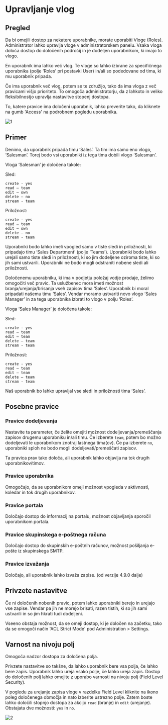 # Upravljanje vlog

## Pregled

Da bi omejili dostop za nekatere uporabnike, morate uporabiti Vloge (Roles). Administrator lahko upravlja vloge v administratorskem panelu. Vsaka vloga določa dostop do določenih področij in je dodeljen uporabnikom, ki imajo to vlogo.

En uporabnik ima lahko več vlog. Te vloge so lahko izbrane za specifičnega uporabnika (polje ‘Roles’ pri postavki User) in/ali so podedovane od tima, ki mu uporabnik pripada.

Če ima uporabnik več vlog, potem se te združijo, tako da ima vloga z več pravicami višjo prioriteto. To omogoča administratorju, da z lahkoto in veliko fleksibilnostjo upravlja nastavitve stopenj dostopa.

To, katere pravice ima določeni uporabnik, lahko preverite tako, da kliknete na gumb 'Access' na podrobnem pogledu uporabnika.

![1](../_static/images/administration/roles-management/scope-level.png)

## Primer

Denimo, da uporabnik pripada timu ‘Sales’. Ta tim ima samo eno vlogo, ‘Salesman’. Torej bodo vsi uporabniki iz tega tima dobili vlogo ‘Salesman’.

Vloga ‘Salesman’ je določena takole:

Sled:
```
create - yes
read – team
edit – own
delete – no
stream - team
```

Priložnost:
```
create - yes
read – team
edit – own
delete – no
stream - team
```

Uporabniki bodo lahko imeli vpogled samo v tiste sledi in priložnosti, ki pripadajo timu ‘Sales Department’ (polje ‘Teams’). Uporabniki bodo lahko urejali samo tiste sledi in priložnosti, ki so jim dodeljene oziroma tiste, ki so jih sami ustvarili. Uporabniki ne bodo mogli odstraniti nobene sledi ali priložnosti.

Določenemu uporabniku, ki ima v podjetju položaj vodje prodaje, želimo omogočiti več pravic. Ta uslužbenec mora imeti možnost branja/urejanja/brisanja vseh zapisov tima ‘Sales’. Uporabnik bi moral pripadati našemu timu ‘Sales’. Vendar moramo ustvariti novo vlogo ‘Sales Manager’ in za tega uporabnika izbrati to vlogo v polju ‘Roles’.

Vloga ‘Sales Manager’ je določena takole:

Sled:
```
create - yes
read – team
edit – team
delete – team
stream - team
```

Priložnost:
```
create - yes
read – team
edit – team
delete – team
stream - team
```

Naš uporabnik bo lahko upravljal vse sledi in priložnosti tima ‘Sales’.

## Posebne pravice

### Pravice dodeljevanja

Nastavite ta parameter, če želite omejiti možnost dodeljevanja/premeščanja zapisov drugemu uporabniku in/ali timu. Če izberete `team`, potem bo možno dodeljevati le uporabnikom znotraj lastnega tima(ov). Če pa izberete `no`, uporabniki sploh ne bodo mogli dodeljevati/premeščati zapisov.

Ta pravica prav tako določa, ali uporabnik lahko objavlja na tok drugih uporabnikov/timov.

### Pravice uporabnika

Omogočajo, da se uporabnikom omeji možnost vpogleda v aktivnosti, koledar in tok drugih uporabnikov.

### Pravice portala

Določajo dostop do informacij na portalu, možnost objavljanja sporočil uporabnikom portala.

### Pravice skupinskega e-poštnega računa

Določajo dostop do skupinskih e-poštnih računov, možnost pošiljanja e-pošte iz skupinskega SMTP.

### Pravice izvažanja

Določajo, ali uporabnik lahko izvaža zapise. (od verzije 4.9.0 dalje)

## Privzete nastavitve

Če ni določenih nobenih pravic, potem lahko uporabniki berejo in urejajo vse zapise. Vendar pa jih ne morejo brisati, razen tistih, ki so jih sami ustvarili in so jim hkrati tudi dodeljeni.

Vseeno obstaja možnost, da se omeji dostop, ki je določen na začetku, tako da se omogoči način 'ACL Strict Mode' pod Administration > Settings.

## Varnost na nivoju polj

Omogoča nadzor dostopa za določena polja.

Privzete nastavitve so takšne, da lahko uporabnik bere vsa polja, če lahko bere zapis. Uporabnik lahko ureja vsako polje, če lahko ureja zapis. Dostop do določenih polj lahko omejite z uporabo varnosti na nivoju polj (Field Level Security).

V pogledu za urejanje zapisa vloge v razdelku Field Level kliknite na ikono poleg določenega območja in nato izberite ustrezno polje. Zatem boste lahko določili stopnjo dostopa za akcijo `read` (branje) in `edit` (urejanje). Obstajata dve možnosti: `yes` in `no`.

![2](../_static/images/administration/roles-management/field-level-secutiry.png)
